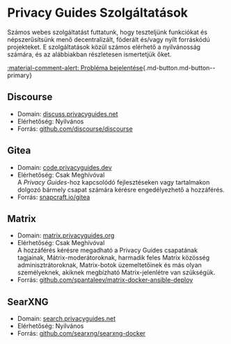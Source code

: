 # Privacy Guides Szolgáltatások

Számos webes szolgáltatást futtatunk, hogy teszteljünk funkciókat és népszerűsítsünk menő decentralizált, föderált és/vagy nyílt forráskódú projekteket. E szolgáltatások közül számos elérhető a nyilvánosság számára, és az alábbiakban részletesen ismertetjük őket.

[:material-comment-alert: Probléma bejelentése](https://discuss.privacyguides.net/c/services/2 ""){.md-button.md-button--primary}

## Discourse

- Domain: [discuss.privacyguides.net](https://discuss.privacyguides.net)
- Elérhetőség: Nyilvános
- Forrás: [github.com/discourse/discourse](https://github.com/discourse/discourse)

## Gitea

- Domain: [code.privacyguides.dev](https://code.privacyguides.dev)
- Elérhetőség: Csak Meghívóval  
  A *Privacy Guides*-hoz kapcsolódó fejlesztéseken vagy tartalmakon dolgozó bármely csapat számára kérésre engedélyezhető a hozzáférés.
- Forrás: [snapcraft.io/gitea](https://snapcraft.io/gitea)

## Matrix

- Domain: [matrix.privacyguides.org](https://matrix.privacyguides.org)
- Elérhetőség: Csak Meghívóval  
  A hozzáférés kérésre megadható a Privacy Guides csapatának tagjainak, Mátrix-moderátoroknak, harmadik feles Matrix közösség adminisztrátoroknak, Matrix-botok üzemeltetőinek és más olyan személyeknek, akiknek megbízható Matrix-jelenlétre van szükségük.
- Forrás: [github.com/spantaleev/matrix-docker-ansible-deploy](https://github.com/spantaleev/matrix-docker-ansible-deploy)

## SearXNG

- Domain: [search.privacyguides.net](https://search.privacyguides.net)
- Elérhetőség: Nyilvános
- Forrás: [github.com/searxng/searxng-docker](https://github.com/searxng/searxng-docker)
